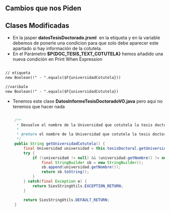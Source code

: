 
## Cambios que nos Piden

## Clases Modificadas

- En la jasper **datosTesisDoctorado.jrxml**  en  la etiqueta y en la variable debemos de ponerle una condicion para que  solo debe aparecer este apartado si hay información de la cotutela.
- En el Parámetro **$P{DOC_TESIS_TEXT_COTUTELA}** hemos añadido una nueva condición en Print When Expression  

```xml

// etiqueta
new Boolean(!" - ".equals($F{universidadCotutela}))

//varibale
new Boolean(!" - ".equals($F{universidadCotutela})

```

- Tenemos este clase **DatosInformeTesisDoctoradoVO.java**  pero aquí no tenemos que hacer nada
```java

    /**
     * Devuelve el nombre de la Universidad que cotutela la tesis doctoral.
     * 
     * @return el nombre de la Universidad que cotutela la tesis doctoral.
     */
    public String getUniversidadCotutela() {
        final Universidad universidad = this.tesisDoctoral.getUniversidadCotutela();
        try {
            if ((universidad != null) && (universidad.getNombre() != null)) {
                final StringBuilder sb = new StringBuilder();
                sb.append(universidad.getNombre());
                return sb.toString();
            }
        } catch(final Exception e) {
            return SiesStringUtils.EXCEPTION_RETURN;
        }

        return SiesStringUtils.DEFAULT_RETURN;
    }
```